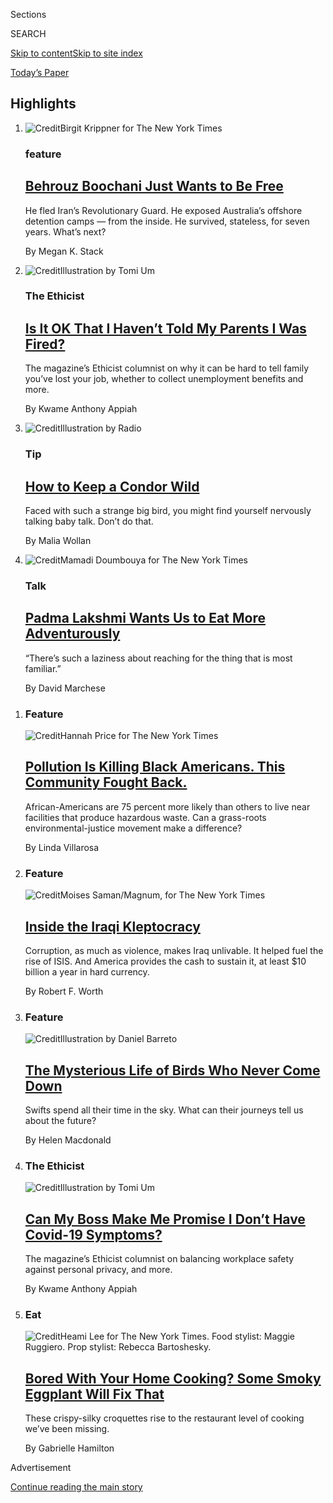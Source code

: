 <div id="app">

<div>

<div class="NYTAppHideMasthead css-zz1s19 e1suatyy0">

<div class="section css-ui9rw0 e1suatyy2">

<div class="css-11hrj97 er09x8g0">

<div class="css-6n7j50">

</div>

<span class="css-1dv1kvn">Sections</span>

<div class="css-10488qs">

<span class="css-1dv1kvn">SEARCH</span>

</div>

[Skip to content](#site-content)[Skip to site
index](#site-index)

</div>

<div class="css-10698na e1huz5gh0">

</div>

</div>

<div id="masthead-bar-one" class="section hasLinks css-15hmgas e1csuq9d3">

<div class="css-uqyvli e1csuq9d0">

</div>

<div class="css-1uqjmks e1csuq9d1">

</div>

<div class="css-9e9ivx">

[](https://myaccount.nytimes3xbfgragh.onion/auth/login?response_type=cookie&client_id=vi)

</div>

<div class="css-1bvtpon e1csuq9d2">

[Today’s
Paper](https://www.nytimes3xbfgragh.onion/section/todayspaper)

</div>

</div>

</div>

</div>

<div data-aria-hidden="false">

<div id="site-content" data-role="main">

<div id="collection-magazine" class="section css-15h4p1b e9abtgs0">

<div class="css-4svvz1 ekkqrpp0">

<div id="collection-highlights-container" class="section css-18l1u7x e46isfb1">

<div class="template-1 css-gfgt40 ekkqrpp1">

## Highlights

1.  ![<span class="css-13wzayb e1oaj3zl2"><span class="css-1dv1kvn">Credit</span>Birgit
    Krippner for The New York
    Times</span>](https://static01.graylady3jvrrxbe.onion/images/2020/08/09/magazine/09mag-Boochani-03/09mag-Boochani-03-jumbo-v6.jpg)
    
    <div class="css-gjijuv">
    
    ### feature
    
    ## [Behrouz Boochani Just Wants to Be Free](/2020/08/04/magazine/behrouz-boochani-australia.html)
    
    He fled Iran’s Revolutionary Guard. He exposed Australia’s offshore
    detention camps — from the inside. He survived, stateless, for seven
    years. What’s
    next?
    
    <span class="css-1oaezp0"></span><span class="css-1q6w006 e4e4i5l3"></span><span class="css-9voj2j">By
    <span class="css-1baulvz last-byline" itemprop="name">Megan K.
    Stack</span></span>
    
    </div>

2.  ![<span class="css-1samh1w e1oaj3zl2"><span class="css-1dv1kvn">Credit</span>Illustration
    by Tomi
    Um</span>](https://static01.graylady3jvrrxbe.onion/images/2020/08/09/magazine/09Ethicist/09Ethicist-videoLarge.jpg)
    
    <div class="css-10wtrbd">
    
    ### The Ethicist
    
    ## [Is It OK That I Haven’t Told My Parents I Was Fired?](/2020/08/04/magazine/jobs-unemployment-ethics.html)
    
    The magazine’s Ethicist columnist on why it can be hard to tell
    family you’ve lost your job, whether to collect unemployment
    benefits and
    more.
    
    <span class="css-1oaezp0"></span><span class="css-1q6w006 e4e4i5l3"></span><span class="css-9voj2j">By
    <span class="css-1baulvz last-byline" itemprop="name">Kwame Anthony
    Appiah</span></span>
    
    </div>

3.  ![<span class="css-1samh1w e1oaj3zl2"><span class="css-1dv1kvn">Credit</span>Illustration
    by
    Radio</span>](https://static01.graylady3jvrrxbe.onion/images/2020/08/09/magazine/09Mag-Tip-01/09Mag-Tip-01-videoLarge.jpg)
    
    <div class="css-10wtrbd">
    
    ### Tip
    
    ## [How to Keep a Condor Wild](/2020/08/04/magazine/condors-yurok-tribe.html)
    
    Faced with such a strange big bird, you might find yourself
    nervously talking baby talk. Don’t do
    that.
    
    <span class="css-1oaezp0"></span><span class="css-1q6w006 e4e4i5l3"></span><span class="css-9voj2j">By
    <span class="css-1baulvz last-byline" itemprop="name">Malia
    Wollan</span></span>
    
    </div>

4.  ![<span class="css-1samh1w e1oaj3zl2"><span class="css-1dv1kvn">Credit</span>Mamadi
    Doumbouya for The New York
    Times</span>](https://static01.graylady3jvrrxbe.onion/images/2020/08/09/magazine/09TALK3-mag/09TALK3-mag-videoLarge.jpg)
    
    <div class="css-10wtrbd">
    
    ### Talk
    
    ## [Padma Lakshmi Wants Us to Eat More Adventurously](/interactive/2020/08/03/magazine/padma-lakshmi-interview.html)
    
    “There’s such a laziness about reaching for the thing that is most
    familiar.”
    
    <span class="css-1oaezp0"></span><span class="css-1q6w006 e4e4i5l3"></span><span class="css-9voj2j">By
    <span class="css-1baulvz last-byline" itemprop="name">David
    Marchese</span></span>
    
    </div>

</div>

<div class="css-1xdhyk6 e46isfb0">

<div class="css-zk12ih ef6si7p0">

1.  ### Feature
    
    ![<span class="css-2s0ord e1oaj3zl2"><span class="css-1dv1kvn">Credit</span>Hannah
    Price for The New York
    Times</span>](https://static01.graylady3jvrrxbe.onion/images/2020/08/02/magazine/02mag-philadelphia-02/02mag-philadelphia-02-videoLarge-v2.jpg)
    
    <div class="css-10wtrbd">
    
    ## [Pollution Is Killing Black Americans. This Community Fought Back.](/2020/07/28/magazine/pollution-philadelphia-black-americans.html)
    
    African-Americans are 75 percent more likely than others to live
    near facilities that produce hazardous waste. Can a grass-roots
    environmental-justice movement make a
    difference?
    
    <span class="css-me3p27"></span><span class="css-1q6w006 e4e4i5l3"></span><span class="css-9voj2j">By
    <span class="css-1baulvz last-byline" itemprop="name">Linda
    Villarosa</span></span>
    
    </div>

2.  ### Feature
    
    ![<span class="css-2s0ord e1oaj3zl2"><span class="css-1dv1kvn">Credit</span>Moises
    Saman/Magnum, for The New York
    Times</span>](https://static01.graylady3jvrrxbe.onion/images/2020/08/02/magazine/02mag-corruption/02mag-corruption-videoLarge.jpg)
    
    <div class="css-10wtrbd">
    
    ## [Inside the Iraqi Kleptocracy](/2020/07/29/magazine/iraq-corruption.html)
    
    Corruption, as much as violence, makes Iraq unlivable. It helped
    fuel the rise of ISIS. And America provides the cash to sustain it,
    at least $10 billion a year in hard
    currency.
    
    <span class="css-me3p27"></span><span class="css-1q6w006 e4e4i5l3"></span><span class="css-9voj2j">By
    <span class="css-1baulvz last-byline" itemprop="name">Robert F.
    Worth</span></span>
    
    </div>

3.  ### Feature
    
    ![<span class="css-2s0ord e1oaj3zl2"><span class="css-1dv1kvn">Credit</span>Illustration
    by Daniel
    Barreto</span>](https://static01.graylady3jvrrxbe.onion/images/2020/08/02/magazine/02mag-vesper-1/02mag-vesper-1-videoLarge.jpg)
    
    <div class="css-10wtrbd">
    
    ## [The Mysterious Life of Birds Who Never Come Down](/2020/07/29/magazine/vesper-flights.html)
    
    Swifts spend all their time in the sky. What can their journeys tell
    us about the
    future?
    
    <span class="css-me3p27"></span><span class="css-1q6w006 e4e4i5l3"></span><span class="css-9voj2j">By
    <span class="css-1baulvz last-byline" itemprop="name">Helen
    Macdonald</span></span>
    
    </div>

4.  ### The Ethicist
    
    ![<span class="css-2s0ord e1oaj3zl2"><span class="css-1dv1kvn">Credit</span>Illustration
    by Tomi
    Um</span>](https://static01.graylady3jvrrxbe.onion/images/2020/08/02/magazine/02Ethicist/02Ethicist-videoLarge.jpg)
    
    <div class="css-10wtrbd">
    
    ## [Can My Boss Make Me Promise I Don’t Have Covid-19 Symptoms?](/2020/07/28/magazine/can-my-boss-make-me-promise-i-dont-have-covid-19-symptoms.html)
    
    The magazine’s Ethicist columnist on balancing workplace safety
    against personal privacy, and
    more.
    
    <span class="css-me3p27"></span><span class="css-1q6w006 e4e4i5l3"></span><span class="css-9voj2j">By
    <span class="css-1baulvz last-byline" itemprop="name">Kwame Anthony
    Appiah</span></span>
    
    </div>

5.  ### Eat
    
    ![<span class="css-2s0ord e1oaj3zl2"><span class="css-1dv1kvn">Credit</span>Heami
    Lee for The New York Times. Food stylist: Maggie Ruggiero. Prop
    stylist: Rebecca
    Bartoshesky.</span>](https://static01.graylady3jvrrxbe.onion/images/2020/08/02/magazine/02mag-eat/02mag-eat-videoLarge.jpg)
    
    <div class="css-10wtrbd">
    
    ## [Bored With Your Home Cooking? Some Smoky Eggplant Will Fix That](/2020/07/29/magazine/bored-with-your-home-cooking-some-smoky-eggplant-will-fix-that.html)
    
    These crispy-silky croquettes rise to the restaurant level of
    cooking we’ve been
    missing.
    
    <span class="css-me3p27"></span><span class="css-1q6w006 e4e4i5l3"></span><span class="css-9voj2j">By
    <span class="css-1baulvz last-byline" itemprop="name">Gabrielle
    Hamilton</span></span>
    
    </div>

</div>

</div>

</div>

<div id="mid1-wrapper" class="css-1mn4oms eaca97t0" type="rank">

<div id="mid1-slug" class="css-1tag3rd eaca97t1">

Advertisement

</div>

[Continue reading the main
story](#after-mid1)

<div id="mid1" class="ad mid1-wrapper" style="text-align:center;height:100%;display:block">

</div>

<div id="after-mid1">

</div>

</div>

</div>

<div class="css-185go5a e1o5byef0">

<div class="css-15cbhtu">

  - [Latest](#stream-panel)
  - <span class="css-6n7j50">Search</span>
    <div class="control">
    <div class="label-container css-1dv1kvn">
    Search
    </div>
    <div class="css-wm4t3d">
    **<span id="clear-search-input" class="css-1dv1kvn">Clear this text
    input</span>
    </div>
    </div>
    <span class="css-1iovbfw"></span>

<div id="stream-panel" class="section css-8msx5b e1jz0cab1">

<div class="css-13mho3u">

1.  
    
    <div class="css-1cp3ece">
    
    <div class="css-1l4spti">
    
    [](/2020/07/31/magazine/behind-the-cover-environmental-justice.html)
    
    <div class="css-79elbk">
    
    ![](https://static01.graylady3jvrrxbe.onion/images/2020/07/31/magazine/31mag-btc-promo/31mag-btc-promo-thumbWide.jpg?quality=75&auto=webp&disable=upscale)
    
    </div>
    
    ### <span class="css-m70j1g">Issue 8.2.20</span>
    
    ## Behind the Cover: Environmental Justice
    
    A look at how Black communities shoulder a disproportionate burden
    of the nation’s pollution and how a neighborhood in Philadelphia
    fought
    back.
    
    <div class="css-1m9admi ea5icrr0">
    
    </div>
    
    </div>
    
    <div class="css-1xu41bz e1xfvim33">
    
    </div>
    
    </div>

2.  
    
    <div class="css-1cp3ece">
    
    <div class="css-1l4spti">
    
    [](/2020/07/30/magazine/black-soldiers-wwii-racism.html)
    
    <div class="css-79elbk">
    
    ![](https://static01.graylady3jvrrxbe.onion/images/2020/07/30/multimedia/30ww2-black-soldiers-returning/30ww2-black-soldiers-returning-thumbWide.jpg?quality=75&auto=webp&disable=upscale)
    
    </div>
    
    ### <span class="css-m70j1g">Beyond The World War II We Know</span>
    
    ## Returning From War, Returning to Racism
    
    After fighting overseas, Black soldiers faced violence and
    segregation at home. Many, like Lewis W. Matthews, were forced to
    take menial jobs. Although he managed to push through racism, that
    wasn’t an option for many.
    
    <div class="css-1m9admi ea5icrr0">
    
    By <span class="css-1n7hynb">Alexis
    Clark</span>
    
    </div>
    
    </div>
    
    <div class="css-1xu41bz e1xfvim33">
    
    </div>
    
    </div>

3.  
    
    <div class="css-1cp3ece">
    
    <div class="css-1l4spti">
    
    [](/2020/07/30/magazine/poem-beatific.html)
    
    <div class="css-79elbk">
    
    ![](https://static01.graylady3jvrrxbe.onion/images/2020/08/02/magazine/02mag-poem-1/02mag-poem-1-thumbWide.jpg?quality=75&auto=webp&disable=upscale)
    
    </div>
    
    ## Poem: Beatific
    
    Respect for the other whom you do not know, but with a slightest
    stretch of mind, imagine you do. A poem that shrinks the distance
    between us.
    
    <div class="css-1m9admi ea5icrr0">
    
    By <span class="css-1n7hynb">Tracy K. Smith <span>and</span> Naomi
    Shihab
    Nye</span>
    
    </div>
    
    </div>
    
    <div class="css-1xu41bz e1xfvim33">
    
    </div>
    
    </div>

4.  
    
    <div class="css-1cp3ece">
    
    <div class="css-1l4spti">
    
    [](/2020/07/30/magazine/the-strange-lure-of-other-peoples-photos.html)
    
    <div class="css-79elbk">
    
    ![](https://static01.graylady3jvrrxbe.onion/images/2020/02/08/magazine/02mag-vernacular-photos-image/02mag-vernacular-photos-image-thumbWide.jpg?quality=75&auto=webp&disable=upscale)
    
    </div>
    
    ### <span class="css-m70j1g">Letter of Recommendation</span>
    
    ## The Strange Lure of Other People’s Photos
    
    When I consider all that these people lived through — world wars,
    the Depression, epidemics with no medicine — I’m given a far longer
    view.
    
    <div class="css-1m9admi ea5icrr0">
    
    By <span class="css-1n7hynb">Bill
    Shapiro</span>
    
    </div>
    
    </div>
    
    <div class="css-1xu41bz e1xfvim33">
    
    </div>
    
    </div>

5.  
    
    <div class="css-1cp3ece">
    
    <div class="css-1l4spti">
    
    [](/2020/07/30/magazine/urticaria-multiforme.html)
    
    <div class="css-79elbk">
    
    ![](https://static01.graylady3jvrrxbe.onion/images/2020/08/02/magazine/02mag-diagnosis-1/02mag-diagnosis-1-thumbWide.jpg?quality=75&auto=webp&disable=upscale)
    
    </div>
    
    ### <span class="css-m70j1g">Diagnosis</span>
    
    ## His Face, Hands and Feet Swelled Up. What Was Going On?
    
    The young boy’s grandmother saw strange red lines snaking around his
    body. Could this be an allergic reaction? A rare autoimmune disease?
    
    <div class="css-1m9admi ea5icrr0">
    
    By <span class="css-1n7hynb">Lisa Sanders,
    M.D.</span>
    
    </div>
    
    </div>
    
    <div class="css-1xu41bz e1xfvim33">
    
    </div>
    
    </div>

6.  
    
    <div class="css-1cp3ece">
    
    <div class="css-1l4spti">
    
    [](/2020/07/30/magazine/judge-john-hodgman-on-having-tsa-precheck-when-your-fiancee-doesnt.html)
    
    <div class="css-79elbk">
    
    ![](https://static01.graylady3jvrrxbe.onion/images/2019/02/12/magazine/Mag-Hodgman-1/Mag-Hodgman-1-thumbWide.jpg?quality=75&auto=webp&disable=upscale)
    
    </div>
    
    ### <span class="css-m70j1g">Bonus Advice From Judge John Hodgman</span>
    
    ## Judge John Hodgman on Having TSA PreCheck When Your Fiancée Doesn’t
    
    Should you get extra time at the food court or go through the line
    for regular people?
    
    <div class="css-1m9admi ea5icrr0">
    
    By <span class="css-1n7hynb">John
    Hodgman</span>
    
    </div>
    
    </div>
    
    <div class="css-1xu41bz e1xfvim33">
    
    </div>
    
    </div>

7.  
    
    <div class="css-1cp3ece">
    
    <div class="css-1l4spti">
    
    [](/2020/07/29/magazine/i-may-destroy-you-hbo-michaela-coel.html)
    
    <div class="css-79elbk">
    
    ![](https://static01.graylady3jvrrxbe.onion/images/2020/08/02/magazine/02mag-screenland-1/02mag-screenland-1-thumbWide.jpg?quality=75&auto=webp&disable=upscale)
    
    </div>
    
    ### <span class="css-m70j1g">Screenland</span>
    
    ## ‘I May Destroy You’ Is Perfect TV for an Anxious World
    
    The HBO drama about trauma is possibly the most emblematic show of
    2020.
    
    <div class="css-1m9admi ea5icrr0">
    
    By <span class="css-1n7hynb">Carina
    Chocano</span>
    
    </div>
    
    </div>
    
    <div class="css-1xu41bz e1xfvim33">
    
    </div>
    
    </div>

8.  
    
    <div class="css-1cp3ece">
    
    <div class="css-1l4spti">
    
    [](/2020/07/29/magazine/schools-reopening-covid.html)
    
    <div class="css-79elbk">
    
    ![](https://static01.graylady3jvrrxbe.onion/images/2020/08/02/magazine/02mag-studies-1/02mag-studies-1-thumbWide-v2.jpg?quality=75&auto=webp&disable=upscale)
    
    </div>
    
    ### <span class="css-m70j1g">Studies Show</span>
    
    ## Why Is There No Consensus About Reopening Schools?
    
    Here’s what we know: With too many variables and too few studies,
    schools lack the tools and data they need to balance education and
    health.
    
    <div class="css-1m9admi ea5icrr0">
    
    By <span class="css-1n7hynb">Kim
    Tingley</span>
    
    </div>
    
    </div>
    
    <div class="css-1xu41bz e1xfvim33">
    
    </div>
    
    </div>

9.  
    
    <div class="css-1cp3ece">
    
    <div class="css-1l4spti">
    
    [](/2020/07/28/magazine/how-to-stop-biting-your-nails.html)
    
    <div class="css-79elbk">
    
    ![](https://static01.graylady3jvrrxbe.onion/images/2020/08/02/magazine/02Mag-Tip-01/02Mag-Tip-01-thumbWide-v2.jpg?quality=75&auto=webp&disable=upscale)
    
    </div>
    
    ### <span class="css-m70j1g">Tip </span>
    
    ## How to Stop Biting Your Nails
    
    Start by becoming aware of the behavior. What mood accompanies the
    biting? Are you more likely to chew in certain rooms?
    
    <div class="css-1m9admi ea5icrr0">
    
    By <span class="css-1n7hynb">Malia
    Wollan</span>
    
    </div>
    
    </div>
    
    <div class="css-1xu41bz e1xfvim33">
    
    </div>
    
    </div>

10. 
    
    <div class="css-1cp3ece">
    
    <div class="css-1l4spti">
    
    [](/interactive/2020/07/27/magazine/ben-jerry-interview.html)
    
    <div class="css-79elbk">
    
    ![](https://static01.graylady3jvrrxbe.onion/images/2020/08/02/magazine/02mag-talk/02mag-talk-thumbWide-v5.jpg?quality=75&auto=webp&disable=upscale)
    
    </div>
    
    ### <span class="css-m70j1g">Talk</span>
    
    ## Ben & Jerry’s Radical Ice Cream Dreams
    
    “There wasn’t any other business talking about dismantling white
    supremacy.”
    
    <div class="css-1m9admi ea5icrr0">
    
    By <span class="css-1n7hynb">David Marchese</span>
    
    </div>
    
    </div>
    
    <div class="css-1xu41bz e1xfvim33">
    
    </div>
    
    </div>

<div class="css-13mho3u">

<div class="css-1t62hi8">

<div class="css-1stvaey">

Show
More

<div>

<div style="border:0;clip:rect(0 0 0 0);height:1px;margin:-1px;overflow:hidden;white-space:nowrap;padding:0;width:1px;position:absolute" data-role="log" data-aria-live="assertive">

</div>

<div style="border:0;clip:rect(0 0 0 0);height:1px;margin:-1px;overflow:hidden;white-space:nowrap;padding:0;width:1px;position:absolute" data-role="log" data-aria-live="assertive">

</div>

<div style="border:0;clip:rect(0 0 0 0);height:1px;margin:-1px;overflow:hidden;white-space:nowrap;padding:0;width:1px;position:absolute" data-role="log" data-aria-live="polite">

</div>

<div style="border:0;clip:rect(0 0 0 0);height:1px;margin:-1px;overflow:hidden;white-space:nowrap;padding:0;width:1px;position:absolute" data-role="log" data-aria-live="polite">

</div>

</div>

</div>

</div>

</div>

</div>

<div class="css-g6hk37 supplemental">

<div id="mid2-wrapper" class="css-10wkyv7 eaca97t0" type="lede">

<div id="mid2-slug" class="css-1tag3rd eaca97t1">

Advertisement

</div>

[Continue reading the main
story](#after-mid2)

<div id="mid2" class="ad mid2-wrapper" style="text-align:center;height:100%;display:block;min-height:250px">

</div>

<div id="after-mid2">

</div>

</div>

<div class="css-hftqp3 magazine-supplemental-promo">

<div class="issue-promo">

[](https://www.nytimes3xbfgragh.onion/issue/magazine/2020/07/31/the-8220-issue)

<div class="promo-image">

![Current
cover](https://static01.graylady3jvrrxbe.onion/images/2020/08/02/magazine/02mag-cover-type/02mag-cover-type-blog480.jpg)

</div>

<div class="promo-text">

[](https://www.nytimes3xbfgragh.onion/issue/magazine/2020/07/31/the-8220-issue)

## The 8.2.20 Issue

In this issue, Linda Villarosa on how Black Americans shoulder a
disproprtionate burden of the nation's pollution and how a community in
Philadelphia fought back; Helen Macdonald on what swifts, birds that
never come down, can teach us about the future; Robert F. Worth on how
Iraq became a kleptocracy; and more.

[<span class="secondary-headline">Read this
issue</span>](https://www.nytimes3xbfgragh.onion/issue/magazine/2020/07/31/the-8220-issue)
[<span class="secondary-headline">Read our previous
issue</span>](https://www.nytimes3xbfgragh.onion/issue/magazine/2020/07/24/the-72620-issue)
[<span class="secondary-headline">See all past
issues</span>](https://www.nytimes3xbfgragh.onion/interactive/2020/07/02/magazine/past-issues-sunday-magazine.html)

</div>

</div>

</div>

<div id="mktg-wrapper" class="css-oxle51 eaca97t0" type="mktg">

<div id="mktg-slug" class="css-1tag3rd eaca97t1">

Advertisement

</div>

[Continue reading the main
story](#after-mktg)

<div id="mktg" class="ad mktg-wrapper" style="text-align:center;height:100%;display:block">

</div>

<div id="after-mktg">

</div>

</div>

## Follow Us

<div class="module-body">

  - [**<span data-aria-hidden="true">nytmag</span><span class="css-1dv1kvn">instagram
    page for
    nytmag</span>](https://instagram.com/nytmag)
  - [**<span data-aria-hidden="true">nytmag</span><span class="css-1dv1kvn">twitter
    page for
nytmag</span>](https://twitter.com/nytmag)

</div>

## 

<div class="css-hftqp3 magazine-supplemental-promo">

## [The Sunday Magazine Staff](%0Ahttps://www.nytimes3xbfgragh.onion/interactive/magazine/masthead.html)

</div>

</div>

</div>

</div>

</div>

</div>

</div>

## Site Index

<div>

</div>

## Site Information Navigation

  - [© <span>2020</span> <span>The New York Times
    Company</span>](https://help.nytimes3xbfgragh.onion/hc/en-us/articles/115014792127-Copyright-notice)

<!-- end list -->

  - [NYTCo](https://www.nytco.com/)
  - [Contact
    Us](https://help.nytimes3xbfgragh.onion/hc/en-us/articles/115015385887-Contact-Us)
  - [Work with us](https://www.nytco.com/careers/)
  - [Advertise](https://nytmediakit.com/)
  - [T Brand Studio](http://www.tbrandstudio.com/)
  - [Your Ad
    Choices](https://www.nytimes3xbfgragh.onion/privacy/cookie-policy#how-do-i-manage-trackers)
  - [Privacy](https://www.nytimes3xbfgragh.onion/privacy)
  - [Terms of
    Service](https://help.nytimes3xbfgragh.onion/hc/en-us/articles/115014893428-Terms-of-service)
  - [Terms of
    Sale](https://help.nytimes3xbfgragh.onion/hc/en-us/articles/115014893968-Terms-of-sale)
  - [Site
    Map](https://spiderbites.nytimes3xbfgragh.onion)
  - [Help](https://help.nytimes3xbfgragh.onion/hc/en-us)
  - [Subscriptions](https://www.nytimes3xbfgragh.onion/subscription?campaignId=37WXW)

</div>

</div>
